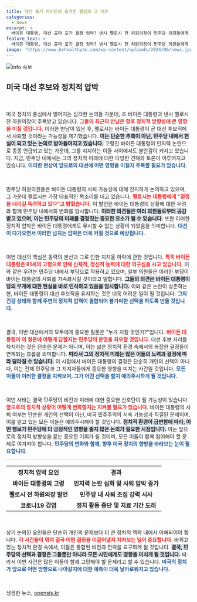 ```yaml
---
title: 대선 포기 바이든의 숨겨진 결심과 그 이유
categories:
  - News
excerpt: >
  바이든 대통령, 대선 출마 포기 결정 임박? 낸시 펠로시 전 하원의장이 민주당 의원들에게 전한 충격적인 언급과 함께, 당 내부에서 사퇴 압박이 고조되고 있다.
feature_text: >
  바이든 대통령, 대선 출마 포기 결정 임박? 낸시 펠로시 전 하원의장이 민주당 의원들에게 전한 충격적인 언급과 함께, 당 내부에서 사퇴 압박이 고조되고 있다.
image: 'https://www.behealthy4u.com/wp-content/uploads/2024/06/news.jpg'
---
```


<p><img src="https://www.behealthy4u.com/wp-content/uploads/2024/06/news.jpg" alt="info 속보" /></p>

<h2 data-ke-size="size26">미국 대선 후보와 정치적 압박</h2>

<p data-ke-size="size16">&nbsp;</p>

<p>미국 정치의 중심에서 벌어지는 심각한 논의들 가운데, 조 바이든 대통령과 낸시 펠로시 전 하원의장이 주목받고 있습니다. <b><span style="color: #ee2323;">그들의 최근의 만남은 향후 정치적 방향성에 큰 영향을 미칠 것입니다.</span></b> 이러한 만남이 있은 후, 펠로시는 바이든 대통령이 곧 대선 후보직에서 사퇴할 것이라는 가능성을 제기했습니다. <b><span style="background-color: #21538527;">이는 단순한 추측이 아닌, 민주당 내에서 현실이 되고 있는 논의로 받아들여지고 있습니다.</span></b> 고령인 바이든 대통령이 인지력 논란으로 종종 언급되고 있는 가운데, 그를 지지하는 이들 사이에서도 불안감이 커지고 있습니다. 지금, 민주당 내에서는 그의 정치적 미래에 대한 다양한 견해와 토론이 이루어지고 있습니다. <b><span style="color: #1a5490;">이러한 현상이 앞으로의 대선에 어떤 영향을 미칠지 주목할 필요가 있습니다.</span></b></p>

<p data-ke-size="size16">&nbsp;</p>

<p>민주당 하원의원들은 바이든 대통령의 사퇴 가능성에 대해 진지하게 논의하고 있으며, 그 가운데 펠로시는 가장 대표적인 목소리를 내고 있습니다. <b><span style="color: #ee2323;">펠로시는 대통령에게 "결정을 내리길 독려하고 있다"고 밝혔습니다.</span></b> 이 발언은 바이든 대통령의 상황에 대한 우려와 함께 민주당 내에서의 변화를 암시합니다. <b><span style="background-color: #21538527;">이러한 의견들은 여러 의원들로부터 공감받고 있으며, 이는 민주당의 미래를 결정짓는 중요한 요소가 될 수 있습니다.</span></b> 또한 이러한 정치적 압박은 바이든 대통령에게도 무시할 수 없는 상황이 되었음을 의미합니다. <b><span style="color: #1a5490;">대선이 다가오면서 이러한 넘치는 압박은 더욱 커질 것으로 예상됩니다.</span></b></p>

<p data-ke-size="size16">&nbsp;</p>

<p>이번 대선의 핵심은 동력의 분산과 그로 인한 지지율 하락에 관한 것입니다. <b><span style="color: #ee2323;">특히 바이든 대통령은 81세의 고령으로 인해 신체적, 정신적 능력에 대한 의구심을 사고 있습니다.</span></b> 이와 같은 우려는 민주당 내에서 부담으로 작용하고 있으며, 일부 의원들은 이러한 부담이 바이든 대통령의 사퇴를 가속화시킬 것이라고 말합니다. <b><span style="background-color: #21538527;">그들의 의견은 바이든 대통령이 당의 무게에 대한 현실을 바로 인식하고 있음을 암시합니다.</span></b> 이와 같은 논란이 상존하는 한, 바이든 대통령이 대선 후보직을 유지하는 것은 더욱 어려운 일이 될 것입니다. <b><span style="color: #1a5490;">그의 건강 상태와 함께 주변의 정치적 압력이 결합되어 불가피한 선택을 하도록 만들 것입니다.</span></b></p>

<p data-ke-size="size16">&nbsp;</p>

<p>결국, 이번 대선에서의 모두에게 중요한 질문은 "누가 지킬 것인가?"입니다. <b><span style="color: #ee2323;">바이든 대통령이 이 질문에 어떻게 답할지는 민주당의 운명을 좌우할 것입니다.</span></b> 대선 후보 자리를 차지하는 것은 단순한 문제가 아니며, 이는 넓은 정치적 환경 속에서의 복잡한 결정들이 연계되는 흐름을 의미합니다. <b><span style="background-color: #21538527;">따라서 그의 정치적 미래는 많은 이들의 노력과 결정에 따라 달라질 수 있습니다.</span></b> 이 시점에서 바이든 대통령의 결정은 단순히 개인의 선택이 아니다, 이는 전체 민주당과 그 지지자들에게 중요한 영향을 미치는 사건일 것입니다. <b><span style="color: #1a5490;">모든 이들이 이러한 결정을 지켜보며, 그가 어떤 선택을 할지 예의주시하게 될 것입니다.</span></b></p>

<p data-ke-size="size16">&nbsp;</p>

<p>이번 사태는 결국 민주당의 비전과 미래에 대한 중요한 신호탄이 될 가능성이 있습니다. <b><span style="color: #ee2323;">앞으로의 정치적 상황이 어떻게 변화할지는 지켜볼 필요가 있습니다.</span></b> 바이든 대통령의 사퇴 여부는 단순한 개인의 선택이 아닌, 미국 민주주의의 지속 가능성과 직결된 문제이며, 이를 알고 있는 모든 이들은 예의주시해야 할 것입니다. <b><span style="background-color: #21538527;">정치적 환경이 급변함에 따라, 어떤 행보가 민주당에 더 긍정적인 영향을 줄지 많은 논의가 필요한 시점입니다.</span></b> 이는 앞으로의 정치적 방향성을 묻는 중요한 기회가 될 것이며, 모든 이들이 함께 참여해야 할 문제로 여겨져야 합니다. <b><span style="color: #1a5490;">민주당의 변화와 함께, 향후 미국 정치의 향방을 바라보는 눈이 필요합니다.</span></b></p>

<hr style="border:none; border-top:1px solid #ccc; width:100%; height:0;"/>

<table style="width: 100%; border-collapse: collapse;">
    <tr>
        <th style="text-align: center; height: 30px;"><b>정치적 압박 요인</b></th>
        <th style="text-align: center; height: 30px;"><b>결과</b></th>
    </tr>
    <tr>
        <td style="text-align: center; height: 17px;"><b>바이든 대통령의 고령</b></td>
        <td style="text-align: center; height: 17px;"><b>인지력 논란 심화 및 사퇴 압박 증가</b></td>
    </tr>
    <tr>
        <td style="text-align: center; height: 17px;"><b>펠로시 전 하원의장 발언</b></td>
        <td style="text-align: center; height: 17px;"><b>민주당 내 사퇴 조짐 강력 시사</b></td>
    </tr>
    <tr>
        <td style="text-align: center; height: 17px;"><b>코로나19 감염</b></td>
        <td style="text-align: center; height: 17px;"><b>정치 활동 중단 및 치료 기간 도래</b></td>
    </tr>
</table>

<p data-ke-size="size16">&nbsp;</p>

<p>상기 논의된 요인들은 단순히 개인의 문제보다 더 큰 정치적 맥락 내에서 이해되어야 합니다. <b><span style="color: #ee2323;">각 사건들이 엮여 결국 어떤 결정을 이끌어낼지 지켜보는 일이 중요합니다.</span></b> 바뀌고 있는 정치적 환경 속에서, 이들은 통합된 비전과 전략을 요구하게 될 것입니다. <b><span style="background-color: #21538527;">결국, 민주당의 선택과 결정은 그들뿐만 아니라 모든 시민에게도 영향을 미치게 될 것입니다.</span></b> 따라서 이번 사건은 많은 이들이 함께 고민해야 할 문제라고 할 수 있습니다. <b><span style="color: #1a5490;">미국의 정치가 앞으로 어떤 방향으로 나아갈지에 대한 예측이 더욱 날카로워지고 있습니다.</span></b></p>

<p data-ke-size="size16">&nbsp;</p>
생생한 뉴스, <a href="https://opensis.kr" rel="dofollow">opensis.kr</a>


